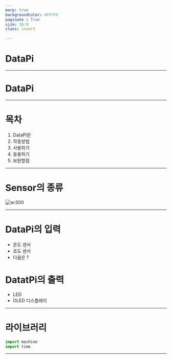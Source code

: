```yaml
---
marp: true
backgroundColor: #FFFF0
paginate : True
size: 16:9
class: invert

---
```

<!-- theme:uncover -->
# <!-- fit --> DataPi 
---

# DataPi  

--- 

# 목차
1. DataPi란  
2. 작동방법
3. 사용하기 
4. 응용하기 
5. 보완할점 

--- 

<!--header: "**DataPi란**" --> 
<style>
    img[alt~="center"][
        display: block;
        maring: 0 auto;
    ]
</style>
# Sensor의 종류 
![w:500](https://circuitdigest.com/sites/default/files/projectimage_tut/Basic-Sensors.jpg)


---

<!--header: "**DataPi란**" --> 
# DataPi의 입력 
* 온도 센서
* 조도 센서
* 다음은 ?

# DatatPi의 출력 
- LED 
- OLED 디스플레이 

--- 
# 라이브러리 
```python
import machine 
import time
```
---


